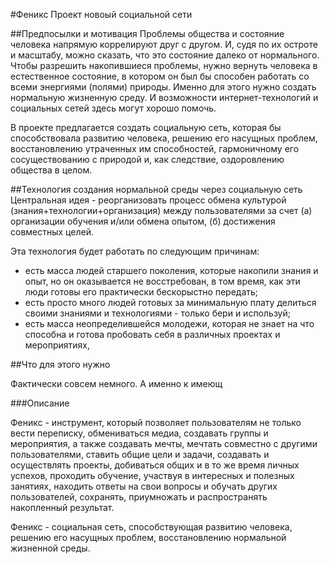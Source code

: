 #Феникс
Проект новоый социальной сети

##Предпосылки и мотивация
Проблемы общества и состояние человека напрямую коррелируют друг с другом. И, судя по их остроте и масштабу, можно сказать, что это состояние далеко от нормального. Чтобы разрешить накопившиеся проблемы, нужно вернуть человека в естественное состояние, в котором он был бы способен работать со всеми энергиями (полями) природы. Именно для этого нужно создать нормальную жизненную среду. И возможности интернет-технологий и социальных сетей здесь могут хорошо помочь.

В проекте предлагается создать социальную сеть, которая бы способствовала развитию человека, решению его насущных проблем, восстановлению утраченных им способностей, гармоничному его сосуществованию с природой и, как следствие, оздоровлению общества в целом.

##Технология создания нормальной среды через социальную сеть
Центральная идея - реорганизовать процесс обмена культурой (знания+технологии+организация) между пользователями за счет (а) организации обучения и/или обмена опытом, (б) достижения совместных целей.

Эта технология будет работать по следующим причинам:
- есть масса людей старшего поколения, которые накопили знания и опыт, но он оказывается не восстребован, в том время, как эти люди готовы его практически бескорыстно передать;
- есть просто много людей готовых за минимальную плату делиться своими знаниями и технологиями - только бери и используй;
- есть масса неопределившейся молодежи, которая не знает на что способна и готова пробовать себя в различных проектах и мероприятиях, 

##Что для этого нужно

Фактически совсем немного. А именно к имеющ


###Описание

Феникс - инструмент, который позволяет пользователям не только вести переписку, обмениваться медиа, создавать группы и мероприятия, а также создавать мечты, мечтать совместно с другими пользователями, ставить общие цели и задачи, создавать и осуществлять проекты, добиваться общих и в то же время личных успехов, проходить обучение, участвуя в интересных и полезных занятиях, находить ответы на свои вопросы и обучать других пользователей, сохранять, приумножать и распространять накопленный результат.

Феникс - социальная сеть, способствующая развитию человека, решению его насущных проблем, восстановлению нормальной жизненной среды.
